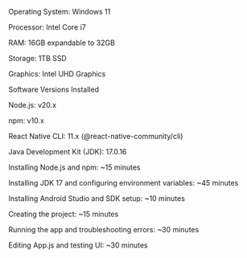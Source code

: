 Operating System: Windows 11

Processor: Intel Core i7

RAM: 16GB expandable to 32GB

Storage: 1TB SSD

Graphics: Intel UHD Graphics

Software Versions Installed

Node.js: v20.x

npm: v10.x

React Native CLI: 11.x (@react-native-community/cli)

Java Development Kit (JDK): 17.0.16

Installing Node.js and npm: ~15 minutes

Installing JDK 17 and configuring environment variables: ~45 minutes

Installing Android Studio and SDK setup: ~10 minutes

Creating the project: ~15 minutes

Running the app and troubleshooting errors: ~30 minutes

Editing App.js and testing UI: ~30 minutes


